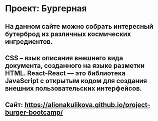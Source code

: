 # Проект: Бургерная


##  На данном сайте можно собрать интересный бутерброд из различных космических ингредиентов.
## CSS – язык описания внешнего вида документа, созданного на языке разметки HTML. React-React — это библиотека JavaScript с открытым кодом для создания внешних пользовательских интерфейсов.
## Cайт: https://alionakulikova.github.io/project-burger-bootcamp/
